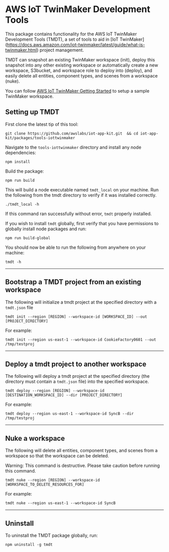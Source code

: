 # AWS IoT TwinMaker Development Tools

This package contains functionality for the AWS IoT TwinMaker Development Tools (TMDT), a set of tools to aid in [IoT TwinMaker]
(https://docs.aws.amazon.com/iot-twinmaker/latest/guide/what-is-twinmaker.html) project management. 


TMDT can snapshot an existing TwinMaker workspace (init), deploy this snapshot into any other existing workspace or automatically create a new workspace, S3bucket, and workspace role to deploy into (deploy), and easily delete all entities, component types, and scenes from a workspace (nuke).

You can follow [AWS IoT TwinMaker Getting Started](https://github.com/aws-samples/aws-iot-twinmaker-samples) to setup a sample TwinMaker workspace.


## Setting up TMDT

First clone the latest tip of this tool:

```
git clone https://github.com/awslabs/iot-app-kit.git  && cd iot-app-kit/packages/tools-iottwinmaker
```

Navigate to the `tools-iottwinmaker` directory and install any node dependencies:

```
npm install
```
Build the package:
```
npm run build
```

This will build a node executable named `tmdt_local` on your machine. Run the following from the tmdt directory to verify if it was installed correctly.

```
./tmdt_local -h
```
If this command ran successfully without error, `tmdt` properly installed.

If you wish to install `tmdt` globally, first verify that you have permissions to globally install node packages and run:

```
npm run build-global
```

You should now be able to run the following from anywhere on your machine:
```
tmdt -h
```

___


## Bootstrap a TMDT project from an existing workspace

The following will initialize a tmdt project at the specified directory with a `tmdt.json` file

```
tmdt init --region [REGION] --workspace-id [WORKSPACE_ID] --out [PROJECT_DIRECTORY]
```
For example:
```
tmdt init --region us-east-1 --workspace-id CookieFactory0601 --out /tmp/testproj
```

___

## Deploy a tmdt project to another workspace

The following will deploy a tmdt project at the specified directory (the directory must contain a `tmdt.json` file) into the specified workspace.

```
tmdt deploy --region [REGION] --workspace-id [DESTINATION_WORKSPACE_ID] --dir [PROJECT_DIRECTORY]
```
For example:
```
tmdt deploy --region us-east-1 --workspace-id SyncB --dir /tmp/testproj
```

___

## Nuke a workspace

The following will delete all entities, component types, and scenes from a workspace so that the workspace can be deleted.

Warning: This command is destructive. Please take caution before running this command.

```
tmdt nuke --region [REGION] --workspace-id [WORKSPACE_TO_DELETE_RESOURCES_FOR]

```
For example:
```
tmdt nuke --region us-east-1 --workspace-id SyncB
```
___
## Uninstall
To uninstall the TMDT package globally, run:
```
npm uninstall -g tmdt
```
